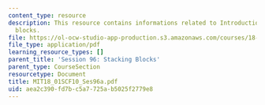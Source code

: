 ```yaml
---
content_type: resource
description: This resource contains informations related to Introduction to stacking
  blocks.
file: https://ol-ocw-studio-app-production.s3.amazonaws.com/courses/18-01sc-single-variable-calculus-fall-2010/aea2c390fd7bc5a7725ab5025f2779e8_MIT18_01SCF10_Ses96a.pdf
file_type: application/pdf
learning_resource_types: []
parent_title: 'Session 96: Stacking Blocks'
parent_type: CourseSection
resourcetype: Document
title: MIT18_01SCF10_Ses96a.pdf
uid: aea2c390-fd7b-c5a7-725a-b5025f2779e8
---
```

